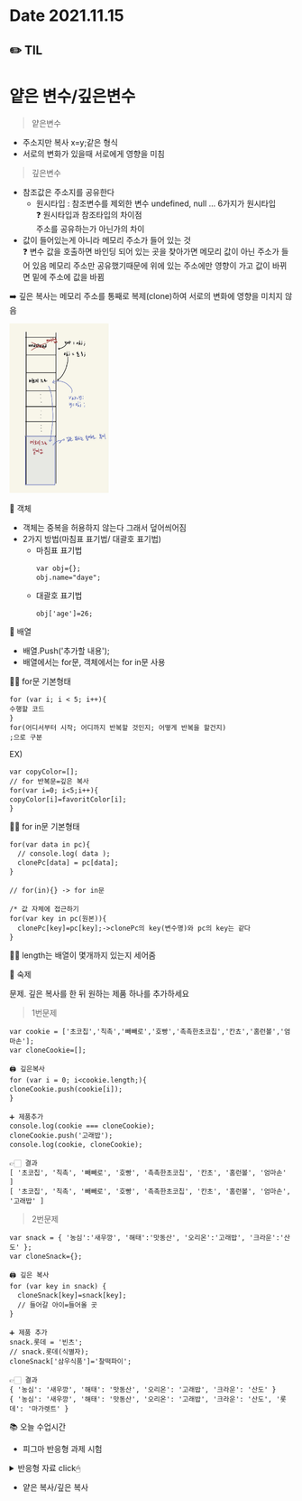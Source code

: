 # Date 2021.11.15
## ✏️ TIL
# 얕은 변수/깊은변수
> 얕은변수
  - 주소지만 복사 x=y;같은 형식
  - 서로의 변화가 있을때 서로에게 영향을 미침

> 깊은변수
- 참조값은 주소지를 공유한다
  - 원시타입 : 참조변수를 제외한 변수 undefined, null ... 6가지가 원시타입 <br />
  ❓ 원시타입과 참조타입의 차이점 <br />
    주소를 공유하는가 아닌가의 차이
- 값이 들어있는게 아니라 메모리 주소가 들어 있는 것<br />
❓ 변수 값을 호출하면 바인딩 되어 있는 곳을 찾아가면 메모리 값이 아닌 주소가 들어 있음 메모리 주소만 공유했기때문에 위에 있는 주소에만 영향이 가고 값이 바뀌면 밑에 주소에 값을 바뀜

➡️ 깊은 복사는 메모리 주소를 통째로 복제(clone)하여 서로의 변화에 영향을 미치지 않음

<img src="./img/deepcopy.jpg" height="300px">

🧷 객체

  - 객체는 중복을 허용하지 않는다 그래서 덮어씌어짐
  - 2가지 방법(마침표 표기법/ 대괄호 표기법)
    - 마침표 표기법
      ```
      var obj={};
      obj.name="daye";
      ```
    - 대괄호 표기법
      ```
      obj['age']=26;
      ```
🧷 배열

  - 배열.Push('추가할 내용');
  - 배열에서는 for문, 객체에서는 for in문 사용

✋🏻 for문 기본형태 <br>
  ```
  for (var i; i < 5; i++){
  수행할 코드
  }
  for(어디서부터 시작; 어디까지 반복할 것인지; 어떻게 반복을 할건지)
  ;으로 구분
  ```  
  EX)
  ```
  var copyColor=[];
  // for 반복문=깊은 복사
  for(var i=0; i<5;i++){
  copyColor[i]=favoritColor[i];
  }
  ```

✋🏻 for in문 기본형태
```
for(var data in pc){
  // console.log( data );
  clonePc[data] = pc[data];
}

// for(in){} -> for in문

/* 값 자체에 접근하기
for(var key in pc(원본)){
  clonePc[key]=pc[key];->clonePc의 key(변수명)와 pc의 key는 같다
}
```

✋🏻 length는 배열이 몇개까지 있는지 세어줌

📝 숙제

문제. 깊은 복사를 한 뒤 원하는 제품 하나를 추가하세요
>1번문제

```
var cookie = ['초코칩','칙촉','빼빼로','호빵','촉촉한초코칩','칸쵸','홈런볼','엄마손'];
var cloneCookie=[];

🖨 깊은복사
for (var i = 0; i<cookie.length;){
cloneCookie.push(cookie[i]);
}

➕ 제품추가
console.log(cookie === cloneCookie);
cloneCookie.push('고래밥');
console.log(cookie, cloneCookie);

👉🏻 결과
[ '초코칩', '칙촉', '빼빼로', '호빵', '촉촉한초코칩', '칸초', '홈런볼', '엄마손' ]
[ '초코칩', '칙촉', '빼빼로', '호빵', '촉촉한초코칩', '칸초', '홈런볼', '엄마손', '고래밥' ]
```
>2번문제
```
var snack = { '농심':'새우깡', '해태':'맛동산', '오리온':'고래밥', '크라운':'산도' };
var cloneSnack={};

🖨 깊은 복사
for (var key in snack) {
  cloneSnack[key]=snack[key];
  // 들어갈 아이=들어올 곳
}

➕ 제품 추가
snack.롯데 = '빈츠';
// snack.롯데(식별자);
cloneSnack['삼우식품']='찰떡파이';

👉🏻 결과
{ '농심': '새우깡', '해태': '맛동산', '오리온': '고래밥', '크라운': '산도' } 
{ '농심': '새우깡', '해태': '맛동산', '오리온': '고래밥', '크라운': '산도', '롯데': '마가렛트' }
```

📚 오늘 수업시간
- 피그마 반응형 과제 시험
<details>
<summary>반응형 자료 click🖱</summary>
💙 메인페이지 <br />
    320px <br />
    <img src="./img/smartphone_320.png" height="500"><br />
    768px <br />
    <img src="./img/tablet_768.png" height="500"><br />
    1280px <br />
    <img src="./img/laptop_1280.png" height="500"><br />
    1440px <br />
    <img src="./img/pc_1440.png" height="500"><br />
💚 서브페이지 <br />
    320px <br />
      <img src="./img/loginPage_320.png" height="500"><br />
    768px <br />
      <img src="./img/loginPage_768.png" height="500"><br />
    1280px <br />
      <img src="./img/loginPage_1280.png" height="500"><br />
    1440px <br />
      <img src="./img/loginPage_1440.png" height="500"><br />
    320px <br />
    <img src="./img/product_list_320.png" height="500"><br />
    768px <br />
    <img src="./img/product_list_768.png" height="500"><br />
    1280px <br />
    <img src="./img/product_list_1280.png" height="500"><br />
    1440px <br />
    <img src="./img/product_list_1440.png" height="500"><br />
    320px <br />
    <img src="./img/bestproductPage_320.png" height="500"><br />
    768px <br />
    <img src="./img/bestproductPage_768.png" height="500"><br />
    1280px <br />
    <img src="./img/bestproductPage_1280.png" height="500"><br />
    1440px <br />
    <img src="./img/bestproductPage_1440.png" height="500"><br />
</details>

- 얕은 복사/깊은 복사